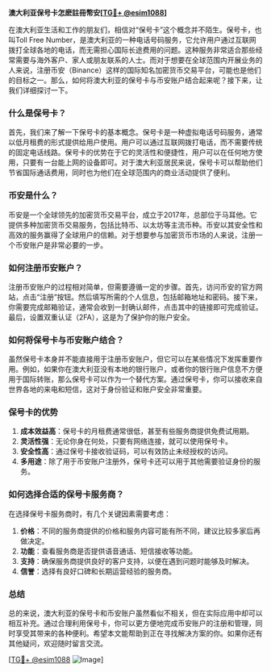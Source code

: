 **澳大利亚保号卡怎麽註冊幣安[[TG💪+ @esim1088](https://t.me/s/esim1088)]**

在澳大利亚生活和工作的朋友们，相信对“保号卡”这个概念并不陌生。保号卡，也叫Toll Free Number，是澳大利亚的一种电话号码服务，它允许用户通过互联网拨打全球各地的电话，而无需担心国际长途费用的问题。这种服务非常适合那些经常需要与海外客户、家人或朋友联系的人士。而对于想要在全球范围内开展业务的人来说，注册币安（Binance）这样的国际知名加密货币交易平台，可能也是他们的目标之一。那么，如何将澳大利亚的保号卡与币安账户结合起来呢？接下来，让我们详细探讨一下。

### 什么是保号卡？

首先，我们来了解一下保号卡的基本概念。保号卡是一种虚拟电话号码服务，通常以低月租费的形式提供给用户使用。用户可以通过互联网拨打电话，而不需要传统的固定电话线路。保号卡的优势在于它的灵活性和便捷性，用户可以在任何地方使用，只要有一台能上网的设备即可。对于澳大利亚居民来说，保号卡可以帮助他们节省国际通话费用，同时也为他们在全球范围内的商业活动提供了便利。

### 币安是什么？

币安是一个全球领先的加密货币交易平台，成立于2017年，总部位于马耳他。它提供多种加密货币交易服务，包括比特币、以太坊等主流币种。币安以其安全性和高效的服务赢得了全球用户的信赖。对于想要参与加密货币市场的人来说，注册一个币安账户是非常必要的一步。

### 如何注册币安账户？

注册币安账户的过程相对简单，但需要遵循一定的步骤。首先，访问币安的官方网站，点击“注册”按钮。然后填写所需的个人信息，包括邮箱地址和密码。接下来，你需要完成邮箱验证，通常会收到一封确认邮件，点击其中的链接即可完成验证。最后，设置双重认证（2FA），这是为了保护你的账户安全。

### 如何将保号卡与币安账户结合？

虽然保号卡本身并不能直接用于注册币安账户，但它可以在某些情况下发挥重要作用。例如，如果你在澳大利亚没有本地的银行账户，或者你的银行账户信息不方便用于国际转账，那么保号卡可以作为一个替代方案。通过保号卡，你可以接收来自世界各地的来电和短信，这对于身份验证和账户安全非常重要。

### 保号卡的优势

1. **成本效益高**：保号卡的月租费通常很低，甚至有些服务商提供免费试用期。
2. **灵活性强**：无论你身在何处，只要有网络连接，就可以使用保号卡。
3. **安全性高**：通过保号卡接收验证码，可以有效防止未经授权的访问。
4. **多用途**：除了用于币安账户注册外，保号卡还可以用于其他需要验证身份的服务。

### 如何选择合适的保号卡服务商？

在选择保号卡服务商时，有几个关键因素需要考虑：

1. **价格**：不同的服务商提供的价格和服务内容可能有所不同，建议比较多家后再做决定。
2. **功能**：查看服务商是否提供语音通话、短信接收等功能。
3. **支持**：确保服务商提供良好的客户支持，以便在遇到问题时能够及时解决。
4. **信誉**：选择有良好口碑和长期运营经验的服务商。

### 总结

总的来说，澳大利亚的保号卡和币安账户虽然看似不相关，但在实际应用中却可以相互补充。通过合理利用保号卡，你可以更方便地完成币安账户的注册和管理，同时享受其带来的各种便利。希望本文能帮助到正在寻找解决方案的你。如果你还有其他疑问，欢迎随时留言交流。

[[TG💪+ @esim1088](https://t.me/s/esim1088) ![Image](https://i.postimg.cc/4NQfJmqS/Snipaste-2025-05-13-00-14-12.png)]
